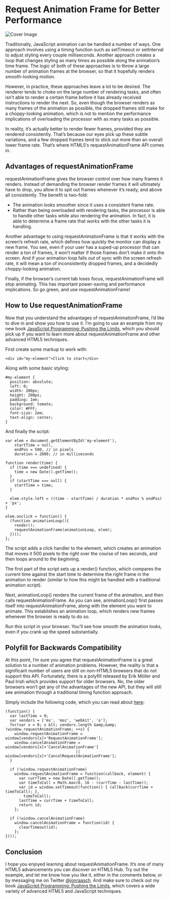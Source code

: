 Request Animation Frame for Better Performance
==============================================

![Cover Image][cover]

Traditionally, JavaScript animation can be handled a number of ways. One
approach involves using a timing function such as setTimeout or setInterval to
adjust styling every couple milliseconds. Another approach creates a loop that
changes styling as many times as possible along the animation’s time frame. The
logic of both of these approaches is to throw a large number of animation frames
at the browser, so that it hopefully renders smooth-looking motion.

However, in practice, these approaches leave a lot to be desired. The renderer
tends to choke on the large number of rendering tasks, and often isn’t able to
render a certain frame before it has already received instructions to render the
next. So, even though the browser renders as many frames of the animation as
possible, the dropped frames still make for a choppy-looking animation, which is
not to mention the performance implications of overloading the processor with as
many tasks as possible.

In reality, it’s actually better to render fewer frames, provided they are
rendered consistently. That’s because our eyes pick up these subtle variations,
and a few dropped frames tend to stick out more than an overall lower frame
rate. That’s where HTML5′s requestAnimationFrame API comes in.

## Advantages of requestAnimationFrame

requestAnimationFrame gives the browser control over how many frames it renders.
Instead of demanding the browser render frames it will ultimately have to drop,
you allow it to spit out frames whenever it’s ready, and above all consistently.
The benefit is two-fold:

* The animation looks smoother since it uses a consistent frame rate.
* Rather than being overloaded with rendering tasks, the processor is able to handle
other tasks while also rendering the animation. In fact, it is able to determine
a frame rate that works with the other tasks it is handling.

Another advantage to using requestAnimationFrame is that it works with the
screen’s refresh rate, which defines how quickly the monitor can display a new
frame. You see, even if your user has a suped-up processor that can render a ton
of frames, it won’t matter if those frames don’t make it onto the screen. And if
your animation loop falls out of sync with the screen refresh rate, it will mean
a ton of inconsistently dropped frames, and a decidedly choppy-looking
animation.

Finally, if the browser’s current tab loses focus, requestAnimationFrame will
stop animating. This has important power-saving and performance implications. So
go green, and use requestAnimationFrame!

## How to Use requestAnimationFrame

Now that you understand the advantages of requestAnimationFrame, I’d like to
dive in and show you how to use it. I’m going to use an example from my new book
[JavaScript Programming: Pushing the Limits][1], which you should pick up if you
want to learn more about requestAnimationFrame and other advanced HTML5
techniques.

First create some markup to work with:

    <div id="my-element">Click to start</div>

Along with some basic styling:

    #my-element {
      position: absolute;
      left: 0;
      width: 200px;
      height: 200px;
      padding: 1em;
      background: tomato;
      color: #FFF;
      font-size: 2em;
      text-align: center;
    }

And finally the script:

    var elem = document.getElementById('my-element'),
        startTime = null,
        endPos = 500, // in pixels
        duration = 2000; // in milliseconds

    function render(time) {
      if (time === undefined) {
        time = new Date().getTime();
      }
      if (startTime === null) {
        startTime = time;
      }

      elem.style.left = ((time - startTime) / duration * endPos % endPos) + 'px';
    }

    elem.onclick = function() {
      (function animationLoop(){
        render();
        requestAnimationFrame(animationLoop, elem);
      })();
    };

The script adds a click handler to the element, which creates an animation that
moves it 500 pixels to the right over the course of two seconds, and then loops
around to the beginning.

The first part of the script sets up a render() function, which compares the
current time against the start time to determine the right frame in the
animation to render (similar to how this might be handled with a traditional
animation script).

Next, animationLoop() renders the current frame of the animation, and then calls
requestAnimationFrame. As you can see, animationLoop() first passes itself into
requestAnimationFrame, along with the element you want to animate. This
establishes an animation loop, which renders new frames whenever the browser is
ready to do so.

Run this script in your browser. You’ll see how smooth the animation looks, even
if you crank up the speed substantially.

## Polyfill for Backwards Compatibility

At this point, I’m sure you agree that requestAnimationFrame is a great solution
to a number of animation problems. However, the reality is that a significant
number of users are still on non-HTML5 browsers that do not support this API.
Fortunately, there is a polyfill released by Erik Möller and Paul Irish which
provides support for older browsers. No, the older browsers won’t get any of the
advantages of the new API, but they will still see animation through a
traditional timing function approach.

Simply include the following code, which you can read about [here][2]:

    (function() {
      var lastTime = 0;
      var vendors = ['ms', 'moz', 'webkit', 'o'];
      for(var x = 0; x &lt; vendors.length &amp;&amp; !window.requestAnimationFrame; ++x) {
        window.requestAnimationFrame = window[vendors[x]+'RequestAnimationFrame'];
        window.cancelAnimationFrame = window[vendors[x]+'CancelAnimationFrame']
                                   || window[vendors[x]+'CancelRequestAnimationFrame'];
      }

      if (!window.requestAnimationFrame)
        window.requestAnimationFrame = function(callback, element) {
          var currTime = new Date().getTime();
          var timeToCall = Math.max(0, 16 - (currTime - lastTime));
          var id = window.setTimeout(function() { callback(currTime + timeToCall); },
            timeToCall);
          lastTime = currTime + timeToCall;
          return id;
        };

      if (!window.cancelAnimationFrame)
        window.cancelAnimationFrame = function(id) {
          clearTimeout(id);
        };
    }());

## Conclusion

I hope you enjoyed learning about requestAnimationFrame. It’s one of many HTML5
advancements you can discover on HTML5 Hub. Try out the example, and let me know
how you like it, either in the comments below, or by messaging me on Twitter
[@jonraasch][3]. And make sure to check out my book [JavaScript Programming:
Pushing the Limits][4], which covers a wide variety of advanced HTML5 and
JavaScript techniques.


[cover]: http://html5hub.com/wp-content/uploads/2013/07/requestAnimationFrame.png

[1]: http://bit.ly/jspptl
[2]: https://gist.github.com/paulirish/1579671
[3]: http://twitter.com/jonraasch
[4]: http://bit.ly/jspptl
